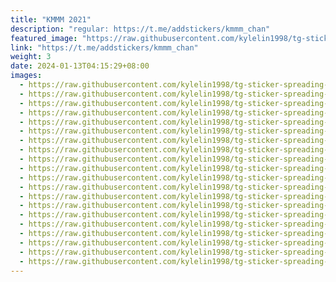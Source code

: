```yaml
---
title: "KMMM 2021"
description: "regular: https://t.me/addstickers/kmmm_chan"
featured_image: "https://raw.githubusercontent.com/kylelin1998/tg-sticker-spreading-worldwide-images/main/img/6a3febdb-b2d0-4ff9-9759-d0de75d1d23a.jpg"
link: "https://t.me/addstickers/kmmm_chan"
weight: 3
date: 2024-01-13T04:15:29+08:00
images:
  - https://raw.githubusercontent.com/kylelin1998/tg-sticker-spreading-worldwide-images/main/img/6a3febdb-b2d0-4ff9-9759-d0de75d1d23a.jpg
  - https://raw.githubusercontent.com/kylelin1998/tg-sticker-spreading-worldwide-images/main/img/605badd7-9e2d-42f6-80b4-744595e8a416.jpg
  - https://raw.githubusercontent.com/kylelin1998/tg-sticker-spreading-worldwide-images/main/img/2c605137-32ea-40a4-8e66-640f09ceb50d.jpg
  - https://raw.githubusercontent.com/kylelin1998/tg-sticker-spreading-worldwide-images/main/img/41237eb4-ad3d-4799-807b-88fb762fd58c.jpg
  - https://raw.githubusercontent.com/kylelin1998/tg-sticker-spreading-worldwide-images/main/img/5ecaf131-d5f6-4ee5-af8e-b8c91994aeef.jpg
  - https://raw.githubusercontent.com/kylelin1998/tg-sticker-spreading-worldwide-images/main/img/9ddb93ec-7ad5-405b-b0fe-fd7da17ce114.jpg
  - https://raw.githubusercontent.com/kylelin1998/tg-sticker-spreading-worldwide-images/main/img/c8d70ca4-82c3-412d-abe8-92c09443ed0c.jpg
  - https://raw.githubusercontent.com/kylelin1998/tg-sticker-spreading-worldwide-images/main/img/e62f74c4-c513-4111-b7d3-58d9b5104002.jpg
  - https://raw.githubusercontent.com/kylelin1998/tg-sticker-spreading-worldwide-images/main/img/1a617b85-08ff-464e-95b6-bc75e186d09a.jpg
  - https://raw.githubusercontent.com/kylelin1998/tg-sticker-spreading-worldwide-images/main/img/0939129f-51b9-4d09-8cd2-8268d85c53d1.jpg
  - https://raw.githubusercontent.com/kylelin1998/tg-sticker-spreading-worldwide-images/main/img/4864e19a-0b9f-4a8f-a76f-51451139a889.jpg
  - https://raw.githubusercontent.com/kylelin1998/tg-sticker-spreading-worldwide-images/main/img/dfe5fbea-1ca0-45b2-9cef-ef8a503302f4.jpg
  - https://raw.githubusercontent.com/kylelin1998/tg-sticker-spreading-worldwide-images/main/img/5a207e0d-203d-4a2a-834a-1881ac391609.jpg
  - https://raw.githubusercontent.com/kylelin1998/tg-sticker-spreading-worldwide-images/main/img/39bab06f-723b-4e15-88f8-79dd3abbee95.jpg
  - https://raw.githubusercontent.com/kylelin1998/tg-sticker-spreading-worldwide-images/main/img/2a0d4e93-0002-4dba-aff3-5e12d66c1202.jpg
  - https://raw.githubusercontent.com/kylelin1998/tg-sticker-spreading-worldwide-images/main/img/a93980a1-0689-4d94-9dc7-bdd6e2996201.jpg
  - https://raw.githubusercontent.com/kylelin1998/tg-sticker-spreading-worldwide-images/main/img/0ba15eb3-d022-4e2e-bbc4-878f54fc499a.jpg
  - https://raw.githubusercontent.com/kylelin1998/tg-sticker-spreading-worldwide-images/main/img/2ccef1b5-678c-4a80-aeda-7ea2f685c2b4.jpg
  - https://raw.githubusercontent.com/kylelin1998/tg-sticker-spreading-worldwide-images/main/img/7b882713-1aae-41c0-92ea-404a852aa931.jpg
  - https://raw.githubusercontent.com/kylelin1998/tg-sticker-spreading-worldwide-images/main/img/53b2b2ed-9560-43c4-981e-3e153b33df04.jpg
---
```

